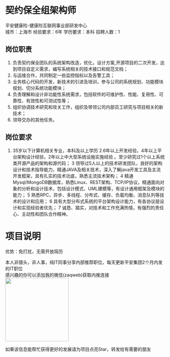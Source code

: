 # 契约保全组架构师
平安健康险-健康险互联网事业部研发中心  
城市：上海市 经验要求：6年 学历要求：本科  招聘人数：1

## 岗位职责
1. 负责契约保全团队的系统架构改造，优化，设计方案,开源项目的二次开发，达到项目自定义需求，编写系统相关的技术接口和规范文档；
 2. 与运维合作，共同制定一些监控指标以及告警工具；
 3. 业务核心代码的开发，新技术的引进及培训，参与公司的系统规划、功能模块规划、切分系统功能模块；
 4. 负责理解和设计非功能性系统需求，包括软件的可维护性、性能、复用性、可靠性、有效性和可测试性等；
 5. 组织协调技术研究和攻关工作，组织及带领公司内部员工研究与项目相关的新技术；
 6. 领导交办的其他任务。

## 岗位要求
1. 35岁以下计算机相关专业，本科及以上学历 
 2.6年以上开发经验，4年以上平台架构设计经验，2年以上中大型系统设施实施经验 。至少研究过1个以上系统类开源产品的架构和源代码；
 3 领导过5人以上的技术研发团队，良好的架构设计和技术指导能力，精通JAVA及相关技术，深入了解java开发工具及主流开发框架，具有扎实的技术功底，熟悉主流技术架构；
 4 精通Mysql/MongoDB数据库，熟悉Linux、REST架构、TCP/IP协议，精通面向对象的分析和设计技术，包括设计模式、UML建模等，有设计通用框架及模块的能力；
 5 熟悉RPC，异步、多线程、分布式、缓存、负载均衡、消息队列等技术的设计和应用；
 6 具有大型分布式系统的平台架构设计能力，有各协议层设计和实现经验者优先；
 7 诚恳、踏实，对技术和工作充满热情，有强烈的责任心、主动性和团队合作精神。

# 项目说明

优势：免打扰，无需开放简历

本人非猎头，非人事，纯IT同事分享内部推荐职位，每天更新平安集团2个月内发的IT职位  
感兴趣的你可以添加我的微信(zaqweb)获取内推连接  
<img src="https://github.com/zaqweb/PA-IT-JOBS/blob/master/WechatICode.jpeg"  height="200" width="200">

如果该信息能帮忙获得更好的发展请为项目点亮Star，转发给有需要的朋友




